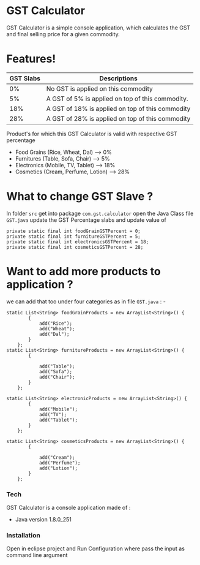 # GST Calculator

GST Calculator is a simple	console	application, which	calculates the	GST	and	final selling price	for	a given	commodity.

# Features!

|GST Slabs | Descriptions  |
|---|---|
| 0%  |No	GST	is	applied	on	this	commodity   |
| 5%  |A	GST	of	5%	is	applied	on	top	of	this	commodity.   |
| 18%  |A	GST	of	18%	is	applied	on	top	of	this	commodity   |
| 28%  |A	GST	of	28%	is	applied	on	top	of	this	commodity      |

Product's for which this GST Calculator is valid with respective GST percentage
  - Food Grains (Rice, Wheat, Dal) --> 0%
  - Furnitures (Table, Sofa, Chair) --> 5%
  - Electronics (Mobile, TV, Tablet) --> 18%
  - Cosmetics (Cream, Perfume, Lotion) --> 28%
  
# What to change GST Slave ? 

In folder `src` get into package `com.gst.calculator` open the Java Class file `GST.java` update the GST Percentage slabs and update value of 
```
private static final int foodGrainGSTPercent = 0;
private static final int furnitureGSTPercent = 5;
private static final int electronicsGSTPercent = 18;
private static final int cosmeticsGSTPercent = 28;
```
# Want to add more products to application ? 

we can add that too under four categories as in file `GST.java` : - 

```
static List<String> foodGrainProducts = new ArrayList<String>() {
		{
			add("Rice");
			add("Wheat");
			add("Dal");
		}
	};
static List<String> furnitureProducts = new ArrayList<String>() {
		{

			add("Table");
			add("Sofa");
			add("Chair");
		}
	};

static List<String> electronicProducts = new ArrayList<String>() {
		{
			add("Mobile");
			add("TV");
			add("Tablet");
		}
	};

static List<String> cosmeticsProducts = new ArrayList<String>() {
		{

			add("Cream");
			add("Perfume");
			add("Lotion");
		}
	};

```
### Tech

GST Calculator is a console application made of :

* Java version 1.8.0_251

### Installation
Open in eclipse project and Run Configuration where pass the input as command line argument

